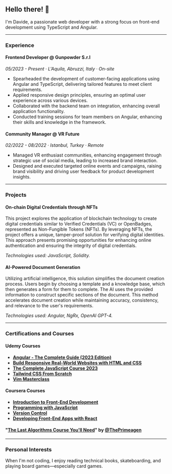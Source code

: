 ## Hello there! 👋

I'm Davide, a passionate web developer with a strong focus on front-end development using TypeScript and Angular.

---

### Experience

#### Frontend Developer @ Gunpowder S.r.l
_05/2023 - Present · L'Aquila, Abruzzi, Italy · On-site_

- Spearheaded the development of customer-facing applications using Angular and TypeScript, delivering tailored features to meet client requirements.
- Applied responsive design principles, ensuring an optimal user experience across various devices.
- Collaborated with the backend team on integration, enhancing overall application functionality.
- Conducted training sessions for team members on Angular, enhancing their skills and knowledge in the framework.

#### Community Manager @ VR Future
_02/2022 - 08/2022 · Istanbul, Turkey · Remote_

- Managed VR enthusiast communities, enhancing engagement through strategic use of social media, leading to increased brand interaction.
- Designed and executed targeted online events and campaigns, raising brand visibility and driving user feedback for product development insights.

---

### Projects

#### On-chain Digital Credentials through NFTs
This project explores the application of blockchain technology to create digital credentials similar to Verified Credentials (VC) or OpenBadges, represented as Non-Fungible Tokens (NFTs). By leveraging NFTs, the project offers a unique, tamper-proof solution for verifying digital identities. This approach presents promising opportunities for enhancing online authentication and ensuring the integrity of digital credentials.

_Technologies used: JavaScript, Solidity._

#### AI-Powered Document Generation
Utilizing artificial intelligence, this solution simplifies the document creation process. Users begin by choosing a template and a knowledge base, which then generates a form for them to complete. The AI uses the provided information to construct specific sections of the document. This method accelerates document creation while maintaining accuracy, consistency, and relevance to the user's requirements.

_Technologies used: Angular, NgRx, OpenAI GPT-4._

---

### Certifications and Courses

#### Udemy Courses
- **[Angular - The Complete Guide (2023 Edition)](https://www.udemy.com/certificate/UC-e4dda295-9c78-441b-aae1-451db0c1ad44/)**
- **[Build Responsive Real-World Websites with HTML and CSS](https://www.udemy.com/certificate/UC-2bec81d8-67ef-468e-97d8-07ad6bb58936/)**
- **[The Complete JavaScript Course 2023](https://www.udemy.com/certificate/UC-cd23a732-be62-4d21-857a-4799f2bfba2a/)**
- **[Tailwind CSS From Scratch](https://www.udemy.com/certificate/UC-1566c965-c264-48f5-b70a-8916b6ca1aba/)**
- **[Vim Masterclass](https://www.udemy.com/certificate/UC-9430aefe-8fd0-4451-b134-643ee7bc9aa/)**

#### Coursera Courses
- **[Introduction to Front-End Development](https://www.coursera.org/account/accomplishments/certificate/SYJU6KW9JSTV)**
- **[Programming with JavaScript](https://www.coursera.org/account/accomplishments/certificate/T7TKX3G397KY)**
- **[Version Control](https://www.coursera.org/account/accomplishments/certificate/PBQXXA2MK9JH)**
- **[Developing Front-End Apps with React](https://www.coursera.org/account/accomplishments/certificate/AUBFJHX6QJMY)**

#### "[The Last Algorithms Course You'll Need](https://frontendmasters.com/courses/algorithms/)" by [@ThePrimeagen](https://twitter.com/ThePrimeagen)

---

### Personal Interests

When I'm not coding, I enjoy reading technical books, skateboarding, and playing board games—especially card games.

